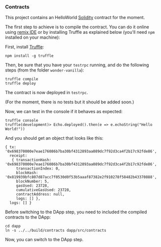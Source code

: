 ### Contracts

This project contains an HelloWorld [Solidity](https://solidity.readthedocs.io/en/develop/) contract for the moment.

The first step to achieve is to compile the contract. You can do it online using [remix IDE](https://remix.ethereum.org/) or by installing Truffle as explained below (you'll need `npm` installed on your machine):

First, install [Truffle](http://truffleframework.com/):

```
npm install -g truffle
```

Then, be sure that you have your `testrpc` running, and do the following steps (from the folder `wonder-vanilla`):

```
truffle compile
truffle deploy
```

The contract is now deployed in `testrpc`.

(For the moment, there is no tests but it should be added soon.)

Now, we can test in the console if it behaves as expected:

```
truffle console
truffle(development)> Echo.deployed().then(e => e.echoString("Hello World!"))
```

And you should get an object that looks like this:

```
{ tx: '0x698370000e7eae176086b7ba30bf4312893aa089dc7f92d3ca4f2b17c92fde86',
  receipt:
   { transactionHash: '0x698370000e7eae176086b7ba30bf4312893aa089dc7f92d3ca4f2b17c92fde86',
     transactionIndex: 0,
     blockHash: '0x819939bfc807d87acc7f0530d0f53b5aaaf87382e2f910278f58482b43370888',
     blockNumber: 5,
     gasUsed: 23728,
     cumulativeGasUsed: 23728,
     contractAddress: null,
     logs: [] },
  logs: [] }
```

Before switching to the DApp step, you need to included the compiled contracts to the DApp:

```
cd dapp
ln -s ../../build/contracts dapp/src/contracts
```

Now, you can switch to the DApp step.

